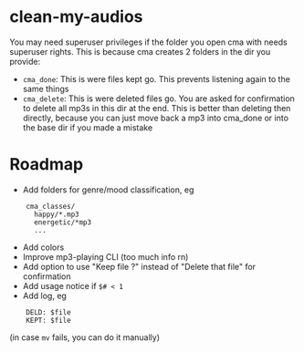 # clean-my-audios
You may need superuser privileges if the folder you open cma with needs superuser rights.
This is because cma creates 2 folders in the dir you provide:

- `cma_done`: This is were files kept go. This prevents listening again to the same things
- `cma_delete`: This is were deleted files go. You are asked for confirmation to delete all mp3s in this dir at the end. This is better than deleting then directly, because you can just move back a mp3 into cma_done or into the base dir if you made a mistake

# Roadmap
- Add folders for genre/mood classification, eg
```
    cma_classes/
      happy/*.mp3
      energetic/*mp3
      ...
```
- Add colors
- Improve mp3-playing CLI (too much info rn)
- Add option to use "Keep file ?" instead of "Delete that file" for confirmation
- Add usage notice if `$# < 1`
- Add log, eg
```
	DELD: $file
    KEPT: $file
```
(in case `mv` fails, you can do it manually)
